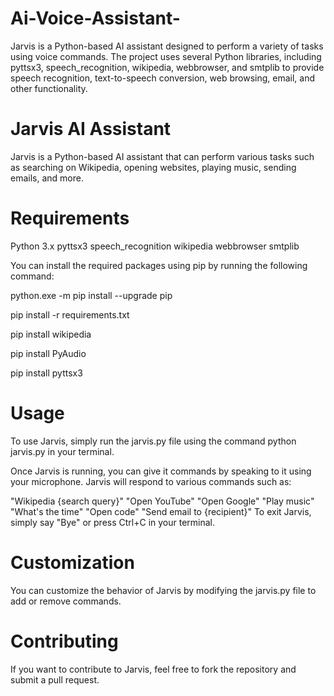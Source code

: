 # Ai-Voice-Assistant-
Jarvis is a Python-based AI assistant designed to perform a variety of tasks using voice commands. The project uses several Python libraries, including pyttsx3, speech_recognition, wikipedia, webbrowser, and smtplib to provide speech recognition, text-to-speech conversion, web browsing, email, and other functionality.




# Jarvis AI Assistant
Jarvis is a Python-based AI assistant that can perform various tasks such as searching on Wikipedia, opening websites, playing music, sending emails, and more.

# Requirements
  Python 3.x
  pyttsx3
  speech_recognition
  wikipedia
  webbrowser
  smtplib
  
You can install the required packages using pip by running the following command:

  python.exe -m pip install --upgrade pip
  
  pip install -r requirements.txt

  pip install wikipedia
    
  pip install PyAudio
  
  pip install pyttsx3
  
  
 # Usage
To use Jarvis, simply run the jarvis.py file using the command python jarvis.py in your terminal.

Once Jarvis is running, you can give it commands by speaking to it using your microphone. Jarvis will respond to various commands such as:

  "Wikipedia {search query}"
  "Open YouTube"
  "Open Google"
  "Play music"
  "What's the time"
  "Open code"
  "Send email to {recipient}"
  To exit Jarvis, simply say "Bye" or press Ctrl+C in your terminal.

# Customization
You can customize the behavior of Jarvis by modifying the jarvis.py file to add or remove commands.

# Contributing
If you want to contribute to Jarvis, feel free to fork the repository and submit a pull request.




